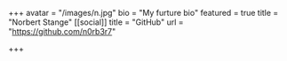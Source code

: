 +++
avatar = "/images/n.jpg"
bio = "My furture bio"
featured = true
title = "Norbert Stange"
[[social]]
title = "GitHub"
url = "https://github.com/n0rb3r7"

+++
